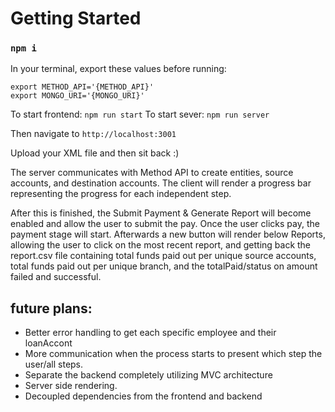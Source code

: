 # Getting Started 

### `npm i`

In your terminal, export these values before running:
```
export METHOD_API='{METHOD_API}'
export MONGO_URI='{MONGO_URI}'
```

To start frontend: `npm run start`
To start sever: `npm run server`

Then navigate to `http://localhost:3001`

Upload your XML file and then sit back :)

The server communicates with Method API to create entities, source accounts, and destination accounts. The client will render a progress bar representing the progress for each independent step.

After this is finished, the Submit Payment & Generate Report will become enabled and allow the user to submit the pay. Once the user clicks pay, the payment stage will start. Afterwards a new button will render below Reports, allowing the user to click on the most recent report, and getting back the report.csv file containing total funds paid out per unique source accounts, total funds paid out per unique branch, and the totalPaid/status on amount failed and successful. 

## future plans:
- Better error handling to get each specific employee and their loanAccont
- More communication when the process starts to present which step the user/all steps.
- Separate the backend completely utilizing MVC architecture 
- Server side rendering. 
- Decoupled dependencies from the frontend and backend 

